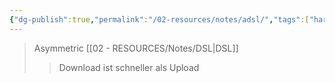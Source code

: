 ```yaml
---
{"dg-publish":true,"permalink":"/02-resources/notes/adsl/","tags":["hardware","netzwerk"],"noteIcon":"","updated":"2025-09-05T10:12:28.000+02:00"}
---
```


>Asymmetric [[02 - RESOURCES/Notes/DSL\|DSL]]
>>Download ist schneller als Upload
